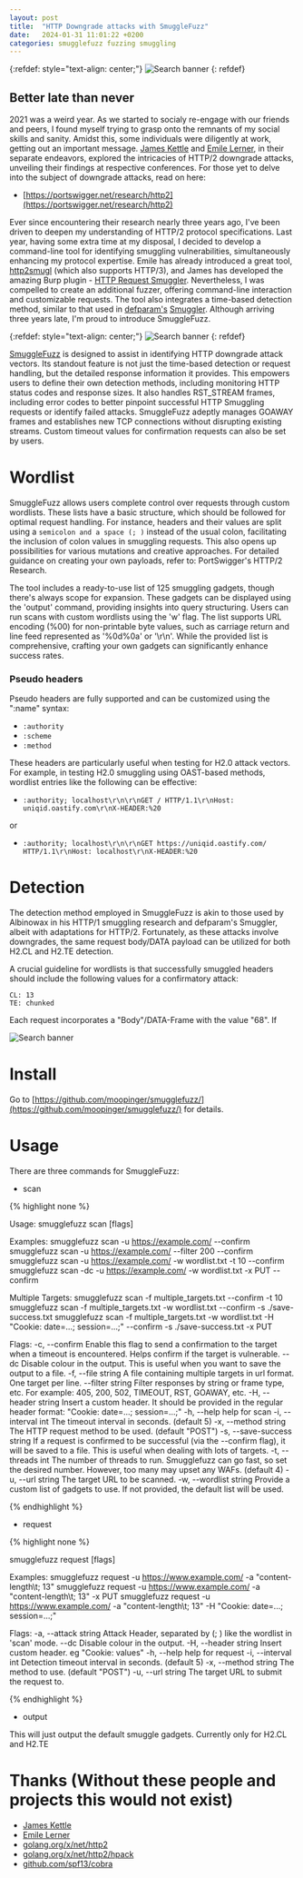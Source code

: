 ```yaml
---
layout: post
title:  "HTTP Downgrade attacks with SmuggleFuzz"
date:   2024-01-31 11:01:22 +0200
categories: smugglefuzz fuzzing smuggling
---
```


{:refdef: style="text-align: center;"}
![Search banner](/blog/assets/smgwhite.png)
{: refdef}

## Better late than never

2021 was a weird year. As we started to socialy re-engage with our friends and peers, I found myself trying to grasp onto the remnants of my social skills and sanity. Amidst this, some individuals were diligently at work, getting out an important message. [James Kettle](https://twitter.com/albinowax) and [Emile Lerner](https://twitter.com/emil_lerner), in their separate endeavors, explored the intricacies of HTTP/2 downgrade attacks, unveiling their findings at respective conferences. For those yet to delve into the subject of downgrade attacks, read on here:

* [https://portswigger.net/research/http2](https://portswigger.net/research/http2)


Ever since encountering their research nearly three years ago, I've been driven to deepen my understanding of HTTP/2 protocol specifications. Last year, having some extra time at my disposal, I decided to develop a command-line tool for identifying smuggling vulnerabilities, simultaneously enhancing my protocol expertise. Emile has already introduced a great tool, [http2smugl](https://github.com/neex/http2smugl/) (which also supports HTTP/3), and James has developed the amazing Burp plugin - [HTTP Request Smuggler](https://github.com/neex/http2smugl/). Nevertheless, I was compelled to create an additional fuzzer, offering command-line interaction and customizable requests. The tool also integrates a time-based detection method, similar to that used in [defparam's](https://twitter.com/defparam) [Smuggler](https://github.com/defparam/smuggler). Although arriving three years late, I'm proud to introduce SmuggleFuzz.

{:refdef: style="text-align: center;"}
![Search banner](/blog/assets/smugglerun.png)
{: refdef}



[SmuggleFuzz](https://github.com/Moopinger/smugglefuzz/) is designed to assist in identifying HTTP downgrade attack vectors. Its standout feature is not just the time-based detection or request handling, but the detailed response information it provides. This empowers users to define their own detection methods, including monitoring HTTP status codes and response sizes. It also handles RST_STREAM frames, including error codes to better pinpoint successful HTTP Smuggling requests or identify failed attacks. SmuggleFuzz adeptly manages GOAWAY frames and establishes new TCP connections without disrupting existing streams. Custom timeout values for confirmation requests can also be set by users.

# Wordlist

SmuggleFuzz allows users complete control over requests through custom wordlists. These lists have a basic structure, which should be followed for optimal request handling. For instance, headers and their values are split using a `semicolon and a space (; )` instead of the usual colon, facilitating the inclusion of colon values in smuggling requests. This also opens up possibilities for various mutations and creative approaches. For detailed guidance on creating your own payloads, refer to: PortSwigger's HTTP/2 Research.

The tool includes a ready-to-use list of 125 smuggling gadgets, though there's always scope for expansion. These gadgets can be displayed using the 'output' command, providing insights into query structuring. Users can run scans with custom wordlists using the 'w' flag. The list supports URL encoding (%00) for non-printable byte values, such as carriage return and line feed represented as '%0d%0a' or '\r\n'. While the provided list is comprehensive, crafting your own gadgets can significantly enhance success rates.



### Pseudo headers


Pseudo headers are fully supported and can be customized using the ":name" syntax:

* `:authority`
* `:scheme`
* `:method`

These headers are particularly useful when testing for H2.0 attack vectors. For example, in testing H2.0 smuggling using OAST-based methods, wordlist entries like the following can be effective:

* `:authority; localhost\r\n\r\nGET / HTTP/1.1\r\nHost: uniqid.oastify.com\r\nX-HEADER:%20`

or

* `:authority; localhost\r\n\r\nGET https://uniqid.oastify.com/ HTTP/1.1\r\nHost: localhost\r\nX-HEADER:%20`

# Detection

The detection method employed in SmuggleFuzz is akin to those used by Albinowax in his HTTP/1 smuggling research and defparam's Smuggler, albeit with adaptations for HTTP/2. Fortunately, as these attacks involve downgrades, the same request body/DATA payload can be utilized for both H2.CL and H2.TE detection.

A crucial guideline for wordlists is that successfully smuggled headers should include the following values for a confirmatory attack:

    CL: 13
    TE: chunked

Each request incorporates a "Body"/DATA-Frame with the value "68". If

![Search banner](/blog/assets/smugfuzz-banner.png)

# Install

Go to [https://github.com/moopinger/smugglefuzz/](https://github.com/moopinger/smugglefuzz/) for details.

# Usage

There are three commands for SmuggleFuzz:

* scan

{% highlight none %}

Usage:
  smugglefuzz scan [flags]

Examples:
	smugglefuzz scan -u https://example.com/ --confirm
	smugglefuzz scan -u https://example.com/ --filter 200 --confirm
	smugglefuzz scan -u https://example.com/ -w wordlist.txt -t 10 --confirm
	smugglefuzz scan -dc -u https://example.com/ -w wordlist.txt -x PUT --confirm

Multiple Targets:
	smugglefuzz scan -f multiple_targets.txt --confirm -t 10
	smugglefuzz scan -f multiple_targets.txt -w wordlist.txt --confirm -s ./save-success.txt
	smugglefuzz scan -f multiple_targets.txt -w wordlist.txt -H "Cookie: date=...; session=...;" --confirm -s ./save-success.txt -x PUT

Flags:
  -c, --confirm               Enable this flag to send a confirmation to the target when a timeout is encountered. Helps confirm if the target is vulnerable.
      --dc                    Disable colour in the output. This is useful when you want to save the output to a file.
  -f, --file string           A file containing multiple targets in url format. One target per line.
      --filter string         Filter responses by string or frame type, etc. For example: 405, 200, 502, TIMEOUT, RST, GOAWAY, etc.
  -H, --header string         Insert a custom header. It should be provided in the regular header format: "Cookie: date=...; session=...;"
  -h, --help                  help for scan
  -i, --interval int          The timeout interval in seconds. (default 5)
  -x, --method string         The HTTP request method to be used. (default "POST")
  -s, --save-success string   If a request is confirmed to be successful (via the --confirm flag), it will be saved to a file. This is useful when dealing with lots of targets.
  -t, --threads int           The number of threads to run. Smugglefuzz can go fast, so set the desired number. However, too many may upset any WAFs. (default 4)
  -u, --url string            The target URL to be scanned.
  -w, --wordlist string       Provide a custom list of gadgets to use. If not provided, the default list will be used.

{% endhighlight %}



* request

{% highlight none %}

  smugglefuzz request [flags]

Examples:
	smugglefuzz request -u https://www.example.com/ -a "content-length\t; 13"
	smugglefuzz request -u https://www.example.com/ -a "content-length\t; 13" -x PUT
	smugglefuzz request -u https://www.example.com/ -a "content-length\t; 13" -H "Cookie: date=...; session=...;"

Flags:
  -a, --attack string   Attack Header, separated by (; ) like the wordlist in 'scan' mode.
      --dc              Disable colour in the output.
  -H, --header string   Insert custom header. eg "Cookie: values"
  -h, --help            help for request
  -i, --interval int    Detection timeout interval in seconds. (default 5)
  -x, --method string   The method to use. (default "POST")
  -u, --url string      The target URL to submit the request to.

  {% endhighlight %}

* output

This will just output the default smuggle gadgets. Currently only for H2.CL and H2.TE 

# Thanks (Without these people and projects this would not exist)

* [James Kettle](https://twitter.com/albinowax)
* [Emile Lerner](https://twitter.com/emil_lerner)
* [golang.org/x/net/http2](https://golang.org/x/net/http2)
* [golang.org/x/net/http2/hpack](https://golang.org/x/net/http2/hpack)
* [github.com/spf13/cobra](https://golang.org/x/net/http2/hpack)
